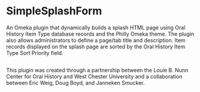 # SimpleSplashForm
An Omeka plugin that dynamically builds a splash HTML page using Oral History Item Type database records and the Philly Omeka theme.  The plugin also allows administrators to define a page/tab title and description.  Item records displayed on the splash page are sorted by the Oral History Item Type Sort Priority field.

##
This plugin was created through a partnership between the Louie B. Nunn Center for Oral History and West Chester University and a collaboration between Eric Weig, Doug Boyd, and Janneken Smucker.   
